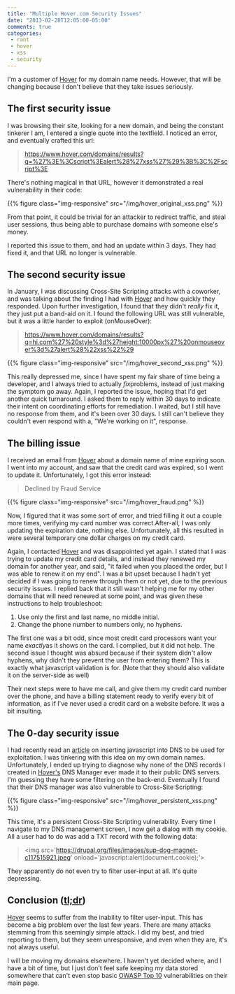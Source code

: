 ```yaml
---
title: "Multiple Hover.com Security Issues"
date: "2013-02-28T12:05:00-05:00"
comments: true
categories:
 - rant
 - hover
 - xss
 - security
---
```


I'm a customer of [Hover](http://www.hover.com) for my domain name needs. However, that will be changing because I don't believe that they take issues seriously.

<!-- more -->

## The first security issue

I was browsing their site, looking for a new domain, and being the constant tinkerer I am, I entered a single quote into the textfield. I noticed an error, and eventually crafted this url:

>https://www.hover.com/domains/results?q=%27%3E%3Cscript%3Ealert%28%27xss%27%29%3B%3C%2Fscript%3E

There's nothing magical in that URL, however it demonstrated a real vulnerability in their code:

{{% figure class="img-responsive" src="/img/hover_original_xss.png" %}}

From that point, it could be trivial for an attacker to redirect traffic, and steal user sessions, thus being able to purchase domains with someone else's money.

I reported this issue to them, and had an update within 3 days. They had fixed it, and that URL no longer is vulnerable.

## The second security issue

In January, I was discussing Cross-Site Scripting attacks with a coworker, and was talking about the finding I had with [Hover](http://www.hover.com) and how quickly they responded. Upon further investigation, I found that they didn't <i>really</i> fix it, they just put a band-aid on it. I found the following URL was still vulnerable, but it was a little harder to exploit (onMouseOver):

>https://www.hover.com/domains/results?q=hi.com%27%20style%3d%27height:10000px%27%20onmouseover%3d%27alert%28%22xss%22%29

{{% figure class="img-responsive" src="/img/hover_second_xss.png" %}}

This really depressed me, since I have spent my fair share of time being a developer, and I always tried to actually <i>fix</i>problems, instead of just making the symptom go away. Again, I reported the issue, hoping that I'd get another quick turnaround. I asked them to reply within 30 days to indicate their intent on coordinating efforts for remediation. I waited, but I still have no response from them, and it's been over 30 days. I still can't believe they couldn't even respond with a, "We're working on it", response.

## The billing issue

I received an email from [Hover](http://www.hover.com) about a domain name of mine expiring soon. I went into my account, and saw that the credit card was expired, so I went to update it. Unfortunately, I got this error instead:

>Declined by Fraud Service

{{% figure class="img-responsive" src="/img/hover_fraud.png" %}}

Now, I figured that it was some sort of error, and tried filling it out a couple more times, verifying my card number was correct.After-all, I was only updating the expiration date, nothing else. Unfortunately, all this resulted in were several temporary one dollar charges on my credit card.

Again, I contacted [Hover](http://www.hover.com) and was disappointed yet again. I stated that I was trying to update my credit card details, and instead they renewed my domain for another year, and said, "it failed when you placed the order, but I was able to renew it on my end". I was a bit upset because I hadn't yet decided if I was going to renew through them or not yet, due to the previous security issues. I replied back that it still wasn't helping me for my other domains that will need renewed at some point, and was given these instructions to help troubleshoot:

1. Use only the first and last name, no middle initial.
2. Change the phone number to numbers only, no hyphens.

The first one was a bit odd, since most credit card processors want your name <i>exactly</i>as it shows on the card. I complied, but it did not help. The second issue I thought was absurd because if their system didn't allow hyphens, why didn't they prevent the user from entering them? This is exactly what javascript validation is for. (Note that they should also validate it on the server-side as well)

Their next steps were to have me call, and give them my credit card number over the phone, and have a billing statement ready to verify every bit of information, as if I've never used a credit card on a website before. It was a bit insulting.

## The 0-day security issue

I had recently read an [article](http://www.skullsecurity.org/blog/2010/stuffing-javascript-into-dns-names) on inserting javascript into DNS to be used for exploitation. I was tinkering with this idea on my own domain names. Unfortunately, I ended up trying to diagnose why none of the DNS records I created in [Hover's](http://www.hover.com) DNS Manager ever made it to their public DNS servers. I'm guessing they have some filtering on the back-end. Eventually I found that their DNS manager was also vulnerable to Cross-Site Scripting:

{{% figure class="img-responsive" src="/img/hover_persistent_xss.png" %}}

This time, it's a persistent Cross-Site Scripting vulnerability. Every time I navigate to my DNS management screen, I now get a dialog with my cookie. All a user had to do was add a TXT record with the following data:

>&lt;img src='https://drupal.org/files/images/sup-dog-magnet-c117515921.jpeg' onload='javascript:alert(document.cookie)\;'&gt;

They apparently do not even try to filter user-input at all. It's quite depressing.

## Conclusion ([tl;dr](http://www.urbandictionary.com/define.php?term=tl%3Bdr))

[Hover](http://www.hover.com) seems to suffer from the inability to filter user-input. This has become a big problem over the last few years. There are many attacks stemming from this seemingly simple attack. I did my best, and tried reporting to them, but they seem unresponsive, and even when they are, it's not always useful.

I will be moving my domains elsewhere. I haven't yet decided where, and I have a bit of time, but I just don't feel safe keeping my data stored somewhere that can't even stop basic [OWASP Top 10](https://www.owasp.org/index.php/Top_10_2013-T10) vulnerabilities on their main page.

